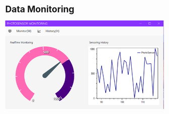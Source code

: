 # Data Monitoring

<kbd>![Data Monitoring](/Capture/WPF_capture/IoTSensor.PNG "Data Monitoring")</kbd>
